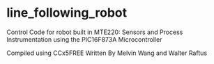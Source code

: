 # line_following_robot
Control Code for robot built in MTE220: Sensors and Process Instrumentation using the PIC16F873A Microcontroller

Compiled using CCx5FREE
Written By Melvin Wang and Walter Raftus

